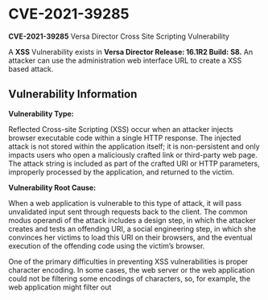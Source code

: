 # CVE-2021-39285

**CVE-2021-39285** Versa Director Cross Site Scripting Vulnerability

A **XSS** Vulnerability exists in **Versa Director Release: 16.1R2 Build: S8.** An attacker can use the administration web interface URL to create a XSS based attack. 

## Vulnerability Information

**Vulnerability Type:**

Reflected Cross-site Scripting (XSS) occur when an attacker injects browser executable code within a single HTTP response. The injected attack is not stored within the application itself; it is non-persistent and only impacts users who open a maliciously crafted link or third-party web page. The attack string is included as part of the crafted URI or HTTP parameters, improperly processed by the application, and returned to the victim.

**Vulnerability Root Cause:** 

When a web application is vulnerable to this type of attack, it will pass unvalidated input sent through requests back to the client. The common modus operandi of the attack includes a design step, in which the attacker creates and tests an offending URI, a social engineering step, in which she convinces her victims to load this URI on their browsers, and the eventual execution of the offending code using the victim’s browser.

One of the primary difficulties in preventing XSS vulnerabilities is proper character encoding. In some cases, the web server or the web application could not be filtering some encodings of characters, so, for example, the web application might filter out <script>, but might not filter %3cscript%3e which simply includes another encoding of tags.
  
**Vulnerability Impact:** 
  
Commonly the attacker’s code is written in the JavaScript language, but other scripting languages are also used, e.g., ActionScript and VBScript. Attackers typically leverage these vulnerabilities to *install key loggers, steal victim cookies, perform clipboard theft, and change the content of the page* (e.g., download links).

## PoC ##
  Proof of Concept: 
  A proof of concept can be executed by crafting a URL using the Versa Director Web URL. The XSS Attack must be included in the specially crafted URL.
 
  ![Vulnerable Portal](/VersaD1.png)



  


